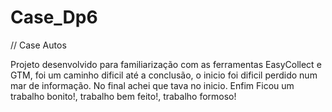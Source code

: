 # Case_Dp6
// Case Autos

Projeto desenvolvido para familiarização com as ferramentas EasyCollect e GTM, foi um caminho dificil até a conclusão, o inicio foi dificil perdido num mar de informação. No final achei que tava no inicio.
Enfim Ficou um trabalho bonito!, trabalho bem feito!, trabalho formoso!

